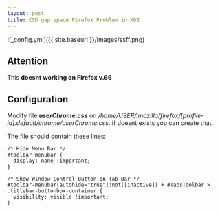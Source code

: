```yaml
---
layout: post
title: CSD gap space Firefox Problem in KDE
---
```


![_config.yml]({{ site.baseurl }}/images/ssff.png)

## Attention
This **doesnt working on Firefox v.66**

## Configuration
Modify file ***userChrome.css*** on */home/USER/.mozilla/firefox/[profile-id].default/chrome/userChrome.css*. if doesnt exists you can create that.

The file should contain these lines:
```
/* Hide Menu Bar */
#toolbar-menubar {
  display: none !important;
}

/* Show Window Control Button on Tab Bar */
#toolbar-menubar[autohide="true"]:not([inactive]) + #TabsToolbar > .titlebar-buttonbox-container {
  visibility: visible !important;
}
```